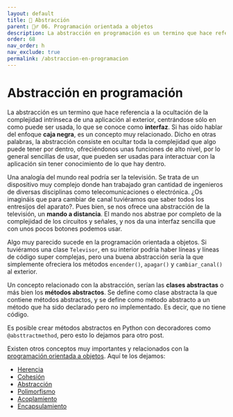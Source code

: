 ```yaml
---
layout: default
title: 📗 Abstracción
parent: 🏄‍♂️ 06. Programación orientada a objetos
description: La abstracción en programación es un termino que hace referencia a la ocultación de la complejidad intrínseca de una aplicación al exterior, centrándose sólo en como puede ser usada, lo que se conoce como el interfaz.
order: 68
nav_order: h
nav_exclude: true
permalink: /abstraccion-en-programacion
---
```



# Abstracción en programación

La abstracción es un termino que hace referencia a la ocultación de la complejidad intrínseca de una aplicación al exterior, centrándose sólo en como puede ser usada, lo que se conoce como **interfaz**. Si has oído hablar del enfoque **caja negra**, es un concepto muy relacionado. Dicho en otras palabras, la abstracción consiste en ocultar toda la complejidad que algo puede tener por dentro, ofreciéndonos unas funciones de alto nivel, por lo general sencillas de usar, que pueden ser usadas para interactuar con la aplicación sin tener conocimiento de lo que hay dentro.

Una analogía del mundo real podría ser la televisión. Se trata de un dispositivo muy complejo donde han trabajado gran cantidad de ingenieros de diversas disciplinas como telecomunicaciones o electrónica. ¿Os imagináis que para cambiar de canal tuviéramos que saber todos los entresijos del aparato?. Pues bien, se nos ofrece una abstracción de la televisión, un **mando a distancia**. El mando nos abstrae por completo de la complejidad de los circuitos y señales, y nos da una interfaz sencilla que con unos pocos botones podemos usar.

Algo muy parecido sucede en la programación orientada a objetos. Si tuviéramos una clase `Televisor`, en su interior podría haber líneas y líneas de código super complejas, pero una buena abstracción sería la que simplemente ofreciera los métodos `encender()`, `apagar()` y `cambiar_canal()` al exterior.

Un concepto relacionado con la abstracción, serían las **clases abstractas** o más bien los **métodos abstractos**. Se define como clase abstracta la que contiene métodos abstractos, y se define como método abstracto a un método que ha sido declarado pero no implementado. Es decir, que no tiene código.

Es posible crear métodos abstractos en Python con decoradores como `@absttractmethod`, pero esto lo dejamos para otro post.

Existen otros conceptos muy importantes y relacionados con la [programación orientada a objetos](/programacion-orientada-a-objetos/ "programación orientada a objetos"). Aquí te los dejamos:
* [Herencia](/herencia-en-python/ "Herencia")
* [Cohesión](/cohesion-en-programacion/ "Cohesión")
* [Abstracción](/abstraccion-en-programacion/ "Abstracción")
* [Polimorfismo](/polimorfismo-en-programacion/ "Polimorfismo")
* [Acoplamiento](/acoplamiento-poo/ "Acoplamiento")
* [Encapsulamiento](/encapsulamiento-poo/ "Encapsulamiento")
